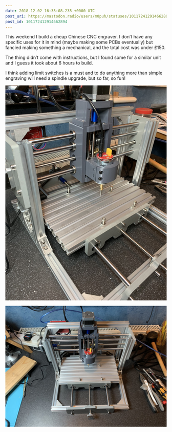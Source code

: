 ```yaml
---
date: 2018-12-02 16:35:08.235 +0000 UTC
post_uri: https://mastodon.radio/users/m0puh/statuses/101172412914662894
post_id: 101172412914662894
---
```

This weekend I build a cheap Chinese CNC engraver. I don’t have any specific uses for it in mind (maybe making some PCBs eventually) but fancied making something a mechanical, and the total cost was under £150.

The thing didn’t come with instructions, but I found some for a similar unit and I guess it took about 6 hours to build.

I think adding limit switches is a must and to do anything more than simple engraving will need a spindle upgrade, but so far, so fun!


![](13303.jpg)

![](13304.jpg)

